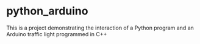 # python_arduino
This is a project demonstrating the interaction of a Python program and an Arduino traffic light programmed in C++
